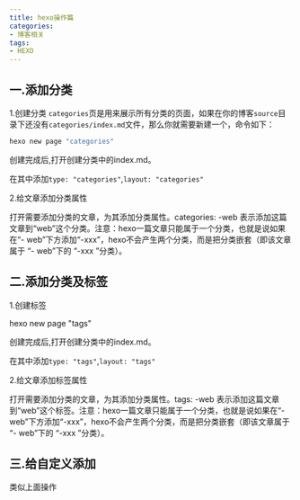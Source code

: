```yaml
---
title: hexo操作篇
categories: 
- 博客相关
tags:
- HEXO
---
```

## 一.添加分类

1.创建分类
`categories`页是用来展示所有分类的页面，如果在你的博客`source`目录下还没有`categories/index.md`文件，那么你就需要新建一个，命令如下：
```bash
hexo new page "categories"
```
创建完成后,打开创建分类中的index.md。

在其中添加`type: "categories"`,`layout: "categories"`

2.给文章添加分类属性

打开需要添加分类的文章，为其添加分类属性。categories: -web 表示添加这篇文章到“web”这个分类。注意：hexo一篇文章只能属于一个分类，也就是说如果在“- web”下方添加“-xxx”，hexo不会产生两个分类，而是把分类嵌套（即该文章属于 “- web”下的 “-xxx ”分类）。

## 二.添加分类及标签

1.创建标签

hexo new page "tags"

创建完成后,打开创建分类中的index.md。

在其中添加`type: "tags"`,`layout: "tags"`

2.给文章添加标签属性

打开需要添加分类的文章，为其添加分类属性。tags: -web 表示添加这篇文章到“web”这个标签。注意：hexo一篇文章只能属于一个分类，也就是说如果在“- web”下方添加“-xxx”，hexo不会产生两个分类，而是把分类嵌套（即该文章属于 “- web”下的 “-xxx ”分类）。

## 三.给自定义添加
类似上面操作